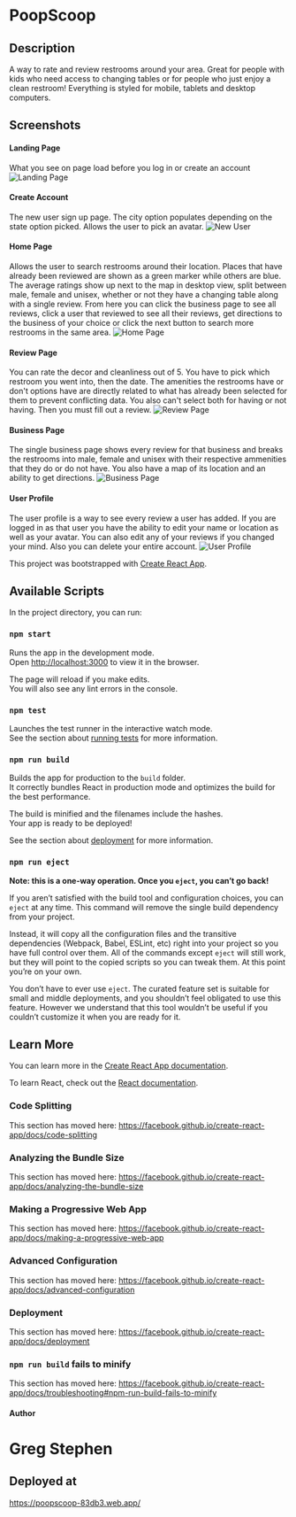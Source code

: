 # PoopScoop

## Description
A way to rate and review restrooms around your area. Great for people with kids who need access to changing tables or for people who just enjoy a clean restroom!
Everything is styled for mobile, tablets and desktop computers.


## Screenshots

#### Landing Page
What you see on page load before you log in or create an account
![Landing Page](./assets/screenshots/landing_page.png)

#### Create Account
The new user sign up page. The city option populates depending on the state option picked.
Allows the user to pick an avatar.
![New User](./assets/screenshots/new_user.png)

#### Home Page
Allows the user to search restrooms around their location. Places that have already been reviewed are shown as a green marker while others are blue. The average ratings show up next to the map in desktop view, split between male, female and unisex, whether or not they have a changing table along with a single review. From here you can click the business page to see all reviews, click a user that reviewed to see all their reviews, get directions to the business of your choice or click the next button to search more restrooms in the same area.
![Home Page](./assets/screenshots/home_page.png)

#### Review Page
You can rate the decor and cleanliness out of 5.
You have to pick which restroom you went into, then the date.
The amenities the restrooms have or don't options have are directly related to what has already been selected for them to prevent conflicting data. You also can't select both for having or not having.
Then you must fill out a review.
![Review Page](./assets/screenshots/review_page.png)

#### Business Page
The single business page shows every review for that business and breaks the restrooms into male, female and unisex with their respective ammenities that they do or do not have. You also have a map of its location and an ability to get directions.
![Business Page](./assets/screenshots/business_page.png)

#### User Profile
The user profile is a way to see every review a user has added. If you are logged in as that user you have the ability to edit your name or location as well as your avatar. You can also edit any of your reviews if you changed your mind. Also you can delete your entire account.
![User Profile](./assets/screenshots/user_profile_page.png)


This project was bootstrapped with [Create React App](https://github.com/facebook/create-react-app).

## Available Scripts

In the project directory, you can run:

### `npm start`

Runs the app in the development mode.<br>
Open [http://localhost:3000](http://localhost:3000) to view it in the browser.

The page will reload if you make edits.<br>
You will also see any lint errors in the console.

### `npm test`

Launches the test runner in the interactive watch mode.<br>
See the section about [running tests](https://facebook.github.io/create-react-app/docs/running-tests) for more information.

### `npm run build`

Builds the app for production to the `build` folder.<br>
It correctly bundles React in production mode and optimizes the build for the best performance.

The build is minified and the filenames include the hashes.<br>
Your app is ready to be deployed!

See the section about [deployment](https://facebook.github.io/create-react-app/docs/deployment) for more information.

### `npm run eject`

**Note: this is a one-way operation. Once you `eject`, you can’t go back!**

If you aren’t satisfied with the build tool and configuration choices, you can `eject` at any time. This command will remove the single build dependency from your project.

Instead, it will copy all the configuration files and the transitive dependencies (Webpack, Babel, ESLint, etc) right into your project so you have full control over them. All of the commands except `eject` will still work, but they will point to the copied scripts so you can tweak them. At this point you’re on your own.

You don’t have to ever use `eject`. The curated feature set is suitable for small and middle deployments, and you shouldn’t feel obligated to use this feature. However we understand that this tool wouldn’t be useful if you couldn’t customize it when you are ready for it.

## Learn More

You can learn more in the [Create React App documentation](https://facebook.github.io/create-react-app/docs/getting-started).

To learn React, check out the [React documentation](https://reactjs.org/).

### Code Splitting

This section has moved here: https://facebook.github.io/create-react-app/docs/code-splitting

### Analyzing the Bundle Size

This section has moved here: https://facebook.github.io/create-react-app/docs/analyzing-the-bundle-size

### Making a Progressive Web App

This section has moved here: https://facebook.github.io/create-react-app/docs/making-a-progressive-web-app

### Advanced Configuration

This section has moved here: https://facebook.github.io/create-react-app/docs/advanced-configuration

### Deployment

This section has moved here: https://facebook.github.io/create-react-app/docs/deployment

### `npm run build` fails to minify

This section has moved here: https://facebook.github.io/create-react-app/docs/troubleshooting#npm-run-build-fails-to-minify


#### Author
# Greg Stephen

## Deployed at
https://poopscoop-83db3.web.app/